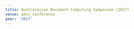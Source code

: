 ```yaml
---
title: Australasian Document Computing Symposium (2017)
venue: adcs_conference
year: '2017'
---
```

